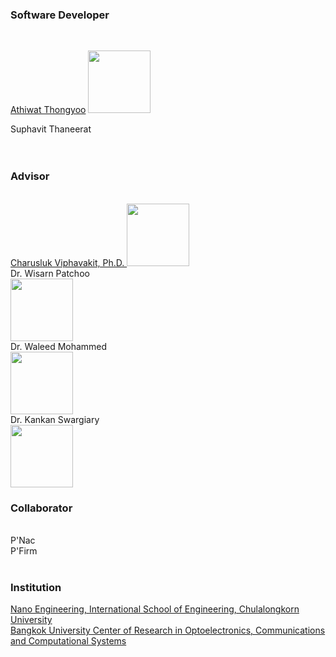 <h3>Software Developer</h3><br />

<a href="https://www.linkedin.com/in/atomza/"> Athiwat Thongyoo</a>
<img style="width:100px;height:100px" src="https://media-exp1.licdn.com/dms/image/C4E03AQE097OfHatkPQ/profile-displayphoto-shrink_800_800/0/1608647227249?e=2147483647&v=beta&t=XDVV_JdCsS_2OBFQK9tDKVerfjMiuYNf-jnOLfGsmkc" />
<br />

Suphavit Thaneerat<br />
<br /><br />

<h3>Advisor</h3><br />
<a href = "https://charuslukv.wordpress.com/"> Charusluk Viphavakit, Ph.D. </a>
<img style="width:100px;height:100px" src="http://www.ise.eng.chula.ac.th/images/pangpr/resize/DSCF_375_500.jpg" />
<br />
Dr. Wisarn Patchoo<br />
<img style="width:100px;height:100px" src="..." />
<br />
Dr. Waleed Mohammed<br />
<img style="width:100px;height:100px" src="..." />
<br />
Dr. Kankan Swargiary<br />
<img style="width:100px;height:100px" src="..." />
<br />
  
<h3>Collaborator</h3><br />
P'Nac<br />
P'Firm<br />
<br />
  
<h3>Institution</h3>
<a href="http://www.ise.eng.chula.ac.th/academics/nano/info"> 
Nano Engineering, International School of Engineering, Chulalongkorn University<br />
</a>
<a href="https://bucroccs.bu.ac.th/index.php">
Bangkok University Center of Research in Optoelectronics, Communications and Computational Systems
</a>
